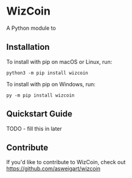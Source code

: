 # WizCoin


A Python module to

## Installation

To install with pip on macOS or Linux, run:

    python3 -m pip install wizcoin

To install with pip on Windows, run:

    py -m pip install wizcoin

## Quickstart Guide

TODO - fill this in later

## Contribute

If you'd like to contribute to WizCoin, check out https://github.com/asweigart/wizcoin
